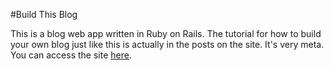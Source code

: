 #Build This Blog

This is a blog web app written in Ruby on Rails. The tutorial for how to build your own blog just like this is actually in the posts on the site. It's very meta. 
You can access the site <a href="https://nameless-dusk-8821.herokuapp.com/">here</a>.
